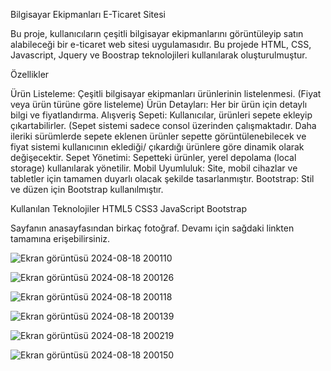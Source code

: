 
Bilgisayar Ekipmanları E-Ticaret Sitesi

Bu proje, kullanıcıların çeşitli bilgisayar ekipmanlarını görüntüleyip satın alabileceği bir e-ticaret web sitesi uygulamasıdır. Bu projede HTML, CSS, Javascript, Jquery ve Boostrap teknolojileri kullanılarak oluşturulmuştur.

Özellikler

Ürün Listeleme: Çeşitli bilgisayar ekipmanları ürünlerinin listelenmesi. (Fiyat veya ürün türüne göre listeleme)
Ürün Detayları: Her bir ürün için detaylı bilgi ve fiyatlandırma.
Alışveriş Sepeti: Kullanıcılar, ürünleri sepete ekleyip çıkartabilirler. (Sepet sistemi sadece consol üzerinden çalışmaktadır. Daha ileriki sürümlerde sepete eklenen ürünler sepette görüntülenebilecek ve fiyat sistemi kullanıcının eklediği/ çıkardığı ürünlere göre dinamik olarak değişecektir.
Sepet Yönetimi: Sepetteki ürünler, yerel depolama (local storage) kullanılarak yönetilir. 
Mobil Uyumluluk: Site, mobil cihazlar ve tabletler için tamamen duyarlı olacak şekilde tasarlanmıştır.
Bootstrap: Stil ve düzen için Bootstrap kullanılmıştır.

Kullanılan Teknolojiler
HTML5
CSS3
JavaScript
Bootstrap

Sayfanın anasayfasından birkaç fotoğraf. Devamı için sağdaki linkten tamamına erişebilirsiniz.

![Ekran görüntüsü 2024-08-18 200110](https://github.com/user-attachments/assets/96d09ea1-f8dd-45a7-9e90-8d7d38a2e46d)

![Ekran görüntüsü 2024-08-18 200126](https://github.com/user-attachments/assets/81c80b31-94d9-4556-8a5f-9975add01d9e)

![Ekran görüntüsü 2024-08-18 200118](https://github.com/user-attachments/assets/3923fd4b-c6b0-4729-82c1-eadf043032c5)

![Ekran görüntüsü 2024-08-18 200139](https://github.com/user-attachments/assets/c1440d24-08b9-4547-a2b2-9e5062c21007)


![Ekran görüntüsü 2024-08-18 200219](https://github.com/user-attachments/assets/5208f5ef-1fac-4875-bdc2-cc72bc0bc6ce)

![Ekran görüntüsü 2024-08-18 200150](https://github.com/user-attachments/assets/376c3957-35e9-4ff7-a229-4221cdafebb6)
